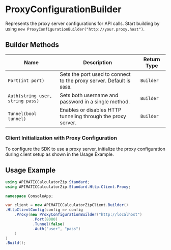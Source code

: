
# ProxyConfigurationBuilder

Represents the proxy server configurations for API calls. Start building by using `new ProxyConfigurationBuilder("http://your.proxy.host")`.

## Builder Methods

| Name | Description | Return Type |
|  --- | --- | --- |
| <code>Port(int port)</code> | Sets the port used to connect to the proxy server. Default is `8080`. | <code>Builder</code> |
| <code>Auth(string user, string pass)</code> | Sets both username and password in a single method. | <code>Builder</code> |
| <code>Tunnel(bool tunnel)</code> | Enables or disables HTTP tunneling through the proxy server. | <code>Builder</code> |

### Client Initialization with Proxy Configuration

To configure the SDK to use a proxy server, initialize the proxy configuration during client setup as shown in the Usage Example.

## Usage Example

```csharp
using APIMATICCalculatorZip.Standard;
using APIMATICCalculatorZip.Standard.Http.Client.Proxy;

namespace ConsoleApp;

var client = new APIMATICCalculatorZipClient.Builder()
.HttpClientConfig(config => config
    .Proxy(new ProxyConfigurationBuilder("http://localhost")
            .Port(8080)
            .Tunnel(false)
            .Auth("user", "pass")
    )
)
.Build();
```

